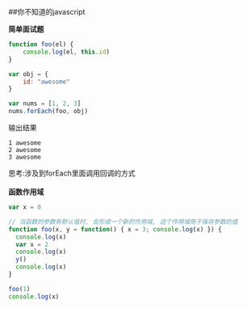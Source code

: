 ##你不知道的javascript

**简单面试题**

```javascript
function foo(el) {
    console.log(el, this.id)
}

var obj = {
    id: "awesome"
}

var nums = [1, 2, 3]
nums.forEach(foo, obj)
```

输出结果
```
1 awesome
2 awesome
3 awesome
```

思考:涉及到forEach里面调用回调的方式   
<br />
**函数作用域**

```javascript
var x = 0

// 当函数的参数有默认值时, 会形成一个新的作用域, 这个作用域用于保存参数的值
function foo(x, y = function() { x = 3; console.log(x) }) {
  console.log(x)
  var x = 2
  console.log(x)
  y()
  console.log(x)
}

foo(1)
console.log(x)
```

